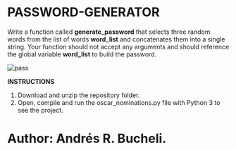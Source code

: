 # PASSWORD-GENERATOR

Write a function called <strong>generate_password</strong> that selects three random words from the list of words
<strong>word_list</strong> and concatenates them into a single string. Your function should not accept any arguments and should reference 
the global variable <strong>word_list</strong> to build the password.

![pass](https://github.com/anferebu/PASSWORD-GENERATOR/blob/master/password.jpg)

<strong>INSTRUCTIONS</strong>

1. Download and unzip the repository folder.
2. Open, compile and run the oscar_nominations.py file with Python 3 to see the project.

# Author: Andrés R. Bucheli.

